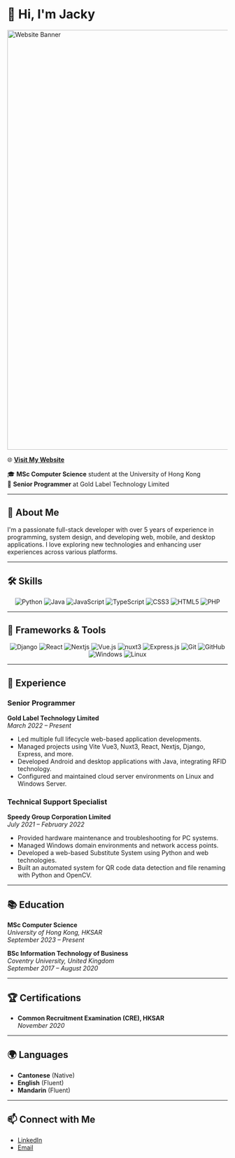 # 👋 Hi, I'm Jacky

<a href="https://wongyat88.github.io">
  <img src="https://wongyat88.github.io/banner2.gif" alt="Website Banner" style="width: 100vw; height: auto;">
</a>


🌐 **[Visit My Website](https://wongyat88.github.io)**

🎓 **MSc Computer Science** student at the University of Hong Kong  
💼 **Senior Programmer** at Gold Label Technology Limited

---

## 🚀 About Me

I'm a passionate full-stack developer with over 5 years of experience in programming, system design, and developing web, mobile, and desktop applications. I love exploring new technologies and enhancing user experiences across various platforms.

---

## 🛠️ Skills

<div align="center">
  <img src="https://img.icons8.com/?size=48&id=l75OEUJkPAk4&format=png&color=000000" title="Python" alt="Python" />
  <img src="https://img.icons8.com/color/48/000000/java-coffee-cup-logo.png" title="Java" alt="Java" />
  <img src="https://img.icons8.com/color/48/000000/javascript.png" title="JavaScript" alt="JavaScript" />
  <img src="https://img.icons8.com/color/48/000000/typescript.png" title="TypeScript" alt="TypeScript" />
  <img src="https://img.icons8.com/color/48/000000/css3.png" title="CSS3" alt="CSS3" />
  <img src="https://img.icons8.com/color/48/000000/html-5.png" title="HTML5" alt="HTML5" />
  <img src="https://img.icons8.com/?size=48&id=39852&format=png&color=000000" title="PHP" alt="PHP" />
</div>

---

## 🔧 Frameworks & Tools

<div align="center">
  <img src="https://img.icons8.com/color/48/000000/django.png" title="Django" alt="Django" />
  <img src="https://img.icons8.com/color/48/000000/react-native.png" title="React" alt="React" />
  <img src="https://img.icons8.com/?size=48&id=MWiBjkuHeMVq&format=png&color=000000" title="Nextjs" alt="Nextjs" />
  <img src="https://img.icons8.com/color/48/000000/vue-js.png" title="Vue.js" alt="Vue.js" />
  <img src="https://img.icons8.com/?size=48&id=nvrsJYs7j9Vb&format=png&color=000000" title="nuxt3" alt="nuxt3" />
  <img src="https://img.icons8.com/color/48/000000/express-js.png" title="Express.js" alt="Express.js" />
  <img src="https://img.icons8.com/color/48/000000/git.png" title="Git" alt="Git" />
  <img src="https://img.icons8.com/color/48/000000/github.png" title="GitHub" alt="GitHub" />
  <img src="https://img.icons8.com/?size=48&id=108792&format=png&color=000000" title="Windows" alt="Windows" />
  <img src="https://img.icons8.com/color/48/000000/linux.png" title="Linux" alt="Linux" />
</div>

---

## 💼 Experience

### **Senior Programmer**  
**Gold Label Technology Limited**  
*March 2022 – Present*  
- Led multiple full lifecycle web-based application developments.
- Managed projects using Vite Vue3, Nuxt3, React, Nextjs, Django, Express, and more.
- Developed Android and desktop applications with Java, integrating RFID technology.
- Configured and maintained cloud server environments on Linux and Windows Server.

### **Technical Support Specialist**  
**Speedy Group Corporation Limited**  
*July 2021 – February 2022*  
- Provided hardware maintenance and troubleshooting for PC systems.
- Managed Windows domain environments and network access points.
- Developed a web-based Substitute System using Python and web technologies.
- Built an automated system for QR code data detection and file renaming with Python and OpenCV.

---

## 📚 Education

**MSc Computer Science**  
*University of Hong Kong, HKSAR*  
*September 2023 – Present*

**BSc Information Technology of Business**  
*Coventry University, United Kingdom*  
*September 2017 – August 2020*

---

## 🏆 Certifications

- **Common Recruitment Examination (CRE), HKSAR**  
  *November 2020*

---

## 🌍 Languages

- **Cantonese** (Native)
- **English** (Fluent)
- **Mandarin** (Fluent)

---

## 📫 Connect with Me

- [LinkedIn](https://www.linkedin.com/in/yat-cheong-jacky)
- [Email](mailto:jackywongboy84@gmail.com)
